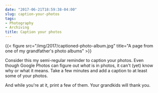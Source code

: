 ```yaml
---
date: "2017-06-21T18:59:38-04:00"
slug: caption-your-photos
tags:
- Photography
- Archiving
title: Caption your photos
---
```


{{< figure src="/img/2017/captioned-photo-album.jpg" title="A page from one of my grandfather's photo albums" >}}

Consider this my semi-regular reminder to caption your photos. Even though
Google Photos can figure out _what_ is in photos, it can't (yet) know why or
what it means. Take a few minutes and add a caption to at least some of your
photos. 

And while you're at it, print a few of them. Your grandkids will thank you.
